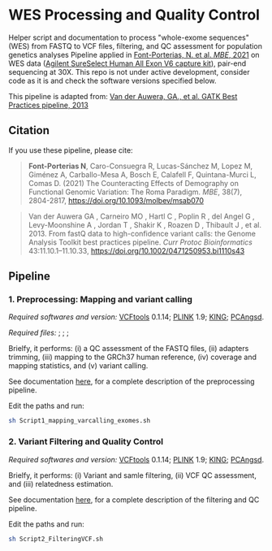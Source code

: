 # WES Processing and Quality Control
Helper script and documentation to process "whole-exome sequences" (WES) from FASTQ to VCF files, filtering, and QC assessment for population genetics analyses
Pipeline applied in [Font-Porterias, N. et al. *MBE*, 2021](https://doi.org/10.1093/molbev/msab070) on  WES data ([Agilent SureSelect Human All Exon V6 capture kit](https://www.agilent.com/cs/library/datasheets/public/SureSelect%20V6%20DataSheet%205991-5572EN.pdf)), pair-end sequencing at 30X. This repo is not under active development, consider code as it is and check the software versions specified below. 

This pipeline is adapted from: [Van der Auwera, GA., et al. GATK Best Practices pipeline, 2013](https://doi.org/10.1002/0471250953.bi1110s43)

## Citation

If you use these pipeline, please cite: 

> **Font-Porterias N**, Caro-Consuegra R, Lucas-Sánchez M, Lopez M, Giménez A, Carballo-Mesa A, Bosch E, Calafell F, Quintana-Murci L, Comas D. (2021) The Counteracting Effects of Demography on Functional Genomic Variation: The Roma Paradigm. *MBE*, 38(7), 2804-2817, https://doi.org/10.1093/molbev/msab070

> Van der Auwera GA , Carneiro MO , Hartl C , Poplin R , del Angel G , Levy-Moonshine A , Jordan T , Shakir K , Roazen D , Thibault J , et al.  2013. From fastQ data to high-confidence variant calls: the Genome Analysis Toolkit best practices pipeline. *Curr Protoc Bioinformatics* 43:11.10.1–11.10.33, https://doi.org/10.1002/0471250953.bi1110s43



## Pipeline
### 1. Preprocessing: Mapping and variant calling
*Required softwares and version:* [VCFtools](http://vcftools.sourceforge.net/) 0.1.14; [PLINK](https://www.cog-genomics.org/plink/1.9/) 1.9; [KING](https://www.kingrelatedness.com/); [PCAngsd](http://www.popgen.dk/software/index.php/PCAngsd).

*Required files:* ; ; ;

Brielfy, it performs: (i) a QC assessment of the FASTQ files, (ii) adapters trimming, (iii) mapping to the GRCh37 human reference, (iv) coverage and mapping statistics, and (v) variant calling. 

See documentation [here](Documentation/Pipeline1_WES_preprocessing_pipeline.pdf), for a complete description of the preprocessing pipeline. 

Edit the paths and run:
```bash
sh Script1_mapping_varcalling_exomes.sh
```

### 2. Variant Filtering and Quality Control
*Required softwares and version:* [VCFtools](http://vcftools.sourceforge.net/) 0.1.14; [PLINK](https://www.cog-genomics.org/plink/1.9/) 1.9; [KING](https://www.kingrelatedness.com/); [PCAngsd](http://www.popgen.dk/software/index.php/PCAngsd).

Brielfy, it performs: (i) Variant and samle filtering, (ii) VCF QC assessment, and (iii) relatedness estimation. 

See documentation [here](Documentation/Pipeline2.VariantFiltering.pdf), for a complete description of the filtering and QC pipeline. 

Edit the paths and run:
```bash
sh Script2_FilteringVCF.sh
```
